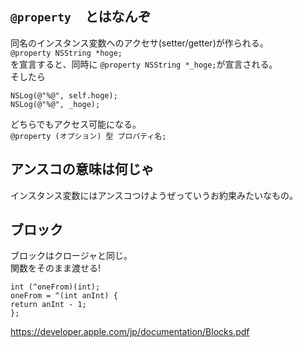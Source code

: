 ## `@property　` とはなんぞ  

同名のインスタンス変数へのアクセサ(setter/getter)が作られる。  
`@property NSString *hoge;`  
を宣言すると、同時に `@property NSString *_hoge;`が宣言される。  
そしたら
```
NSLog(@"%@", self.hoge);
NSLog(@"%@", _hoge);
```
どちらでもアクセス可能になる。  
`@property (オプション) 型 プロパティ名;`

## アンスコの意味は何じゃ  
インスタンス変数にはアンスコつけようぜっていうお約束みたいなもの。

## ブロック  
ブロックはクロージャと同じ。  
関数をそのまま渡せる!  
```
int (^oneFrom)(int);
oneFrom = ^(int anInt) {
return anInt - 1;
};
```  
https://developer.apple.com/jp/documentation/Blocks.pdf
